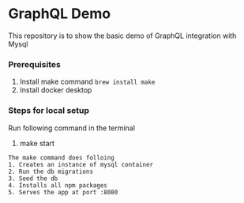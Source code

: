 # GraphQL Demo

This repository is to show the basic demo of GraphQL integration with Mysql

### Prerequisites
1. Install make command `brew install make`
2. Install docker desktop

### Steps for local setup 
Run following command in the terminal

1. make start 

```
The make command does folloing
1. Creates an instance of mysql container
2. Run the db migrations
3. Seed the db
4. Installs all npm packages
5. Serves the app at port :8080
